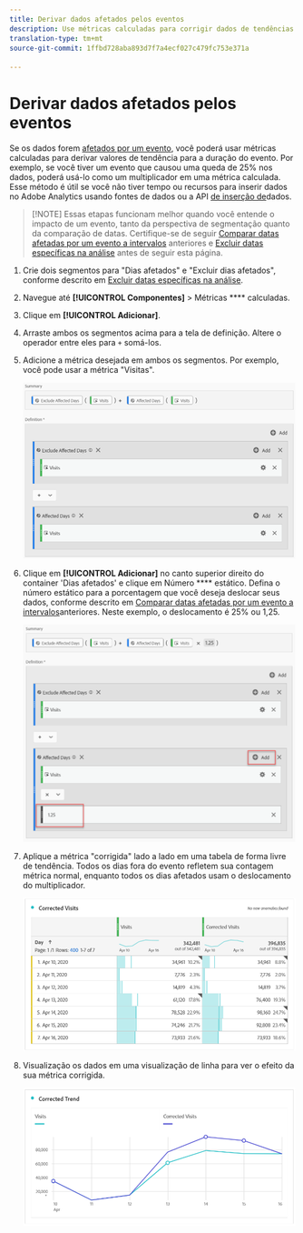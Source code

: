 ```yaml
---
title: Derivar dados afetados pelos eventos
description: Use métricas calculadas para corrigir dados de tendências afetados por um evento.
translation-type: tm+mt
source-git-commit: 1ffbd728aba893d7f7a4ecf027c479fc753e371a

---
```



# Derivar dados afetados pelos eventos

Se os dados forem [afetados por um evento](/help/technotes/event-impacted.md), você poderá usar métricas calculadas para derivar valores de tendência para a duração do evento. Por exemplo, se você tiver um evento que causou uma queda de 25% nos dados, poderá usá-lo como um multiplicador em uma métrica calculada. Esse método é útil se você não tiver tempo ou recursos para inserir dados no Adobe Analytics usando fontes [](/help/import/c-data-sources/datasrc-home.md) de dados ou a API [de inserção de](/help/import/c-data-insertion-api/c-data-insertion-api.md)dados.

>[!NOTE] Essas etapas funcionam melhor quando você entende o impacto de um evento, tanto da perspectiva de segmentação quanto da comparação de datas. Certifique-se de seguir [Comparar datas afetadas por um evento a intervalos](/help/analyze/analysis-workspace/components/calendar-date-ranges/compare-event.md) anteriores e [Excluir datas específicas na análise](../c-segmentation/use-cases/exclude-date-range.md) antes de seguir esta página.

1. Crie dois segmentos para &quot;Dias afetados&quot; e &quot;Excluir dias afetados&quot;, conforme descrito em [Excluir datas específicas na análise](../c-segmentation/use-cases/exclude-date-range.md).
2. Navegue até **[!UICONTROL Componentes]** > Métricas **** calculadas.
3. Clique em **[!UICONTROL Adicionar]**.
4. Arraste ambos os segmentos acima para a tela de definição. Altere o operador entre eles para `+` somá-los.
5. Adicione a métrica desejada em ambos os segmentos. Por exemplo, você pode usar a métrica &quot;Visitas&quot;.

   ![Construtor de segmentos](assets/event_segment_builder.png)

6. Clique em **[!UICONTROL Adicionar]** no canto superior direito do container &#39;Dias afetados&#39; e clique em Número **** estático. Defina o número estático para a porcentagem que você deseja deslocar seus dados, conforme descrito em [Comparar datas afetadas por um evento a intervalos](/help/analyze/analysis-workspace/components/calendar-date-ranges/compare-event.md)anteriores. Neste exemplo, o deslocamento é 25% ou 1,25.

   ![Número estático](assets/event_static_number.png)

7. Aplique a métrica &quot;corrigida&quot; lado a lado em uma tabela de forma livre de tendência. Todos os dias fora do evento refletem sua contagem métrica normal, enquanto todos os dias afetados usam o deslocamento do multiplicador.

   ![Métrica corrigida](assets/event_corrected.png)

8. Visualização os dados em uma visualização de linha para ver o efeito da sua métrica corrigida.

   ![Linha corrigida](assets/event_line.png)
